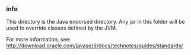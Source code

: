 <!--

    Copyright (C) 2010-2012 Andrei Pozolotin <Andrei.Pozolotin@gmail.com>

    All rights reserved. Licensed under the OSI BSD License.

    http://www.opensource.org/licenses/bsd-license.php

-->

### info

This directory is the Java endorsed directory.
Any jar in this folder will be used to override classes defined by the JVM.

For more information, see:
http://download.oracle.com/javase/6/docs/technotes/guides/standards/
